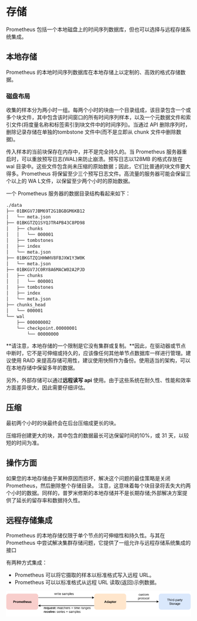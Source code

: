 # 存储

Prometheus 包括一个本地磁盘上的时间序列数据库，但也可以选择与远程存储系统集成。

## 本地存储

Prometheus 的本地时间序列数据库在本地存储上以定制的、高效的格式存储数据。

### 磁盘布局

收集的样本分为两小时一组。每两个小时的块由一个目录组成，该目录包含一个或多个块文件，其中包含该时间窗口的所有时间序列样本，以及一个元数据文件和索引文件(将度量名称和标签索引到块文件中的时间序列)。当通过 API 删除序列时，删除记录存储在单独的tombstone 文件中(而不是立即从 chunk 文件中删除数据)。

传入样本的当前块保存在内存中，并不是完全持久的。当 Prometheus 服务器重启时，可以重放预写日志(WAL)来防止崩溃。预写日志以128MB 的格式存放在 wal 目录中。这些文件包含尚未压缩的原始数据；因此，它们比普通的块文件要大得多。Prometheus 将保留至少三个预写日志文件。高流量的服务器可能会保留三个以上的 WA L文件，以保留至少两个小时的原始数据。

一个 Prometheus 服务器的数据目录结构看起来如下：

```
./data
├── 01BKGV7JBM69T2G1BGBGM6KB12
│   └── meta.json
├── 01BKGTZQ1SYQJTR4PB43C8PD98
│   ├── chunks
│   │   └── 000001
│   ├── tombstones
│   ├── index
│   └── meta.json
├── 01BKGTZQ1HHWHV8FBJXW1Y3W0K
│   └── meta.json
├── 01BKGV7JC0RY8A6MACW02A2PJD
│   ├── chunks
│   │   └── 000001
│   ├── tombstones
│   ├── index
│   └── meta.json
├── chunks_head
│   └── 000001
└── wal
    ├── 000000002
    └── checkpoint.00000001
        └── 00000000
```

**请注意，本地存储的一个限制是它没有集群或复制。**因此，在驱动器或节点中断时，它不是可伸缩或持久的，应该像任何其他单节点数据库一样进行管理。建议使用 RAID 来提高存储可用性，建议使用快照作为备份。使用适当的架构，可以在本地存储中保留多年的数据。

另外，外部存储可以通过**远程读写 api** 使用。由于这些系统在耐久性、性能和效率方面差异很大，因此需要仔细评估。

## 压缩

最初两个小时的块最终会在后台压缩成更长的块。

压缩将创建更大的块，其中包含的数据最长可达保留时间的10%，或 31 天，以较短的时间为准。

## 操作方面

如果您的本地存储由于某种原因而损坏，解决这个问题的最佳策略是关闭 Prometheus，然后删除整个存储目录。 注意，这意味着每个块目录将丢失大约两个小时的数据。同样的，普罗米修斯的本地存储并不是长期存储;外部解决方案提供了延长的留存率和数据持久性。

## 远程存储集成

Prometheus 的本地存储仅限于单个节点的可伸缩性和持久性。与其在 Prometheus 中尝试解决集群存储问题，它提供了一组允许与远程存储系统集成的接口

有两种方式集成：

- Prometheus 可以将它摄取的样本以标准格式写入远程 URL。
- Prometheus 可以以标准格式从远程 URL 读取(返回)示例数据。

![](../asserts/remote_integrations.png)


